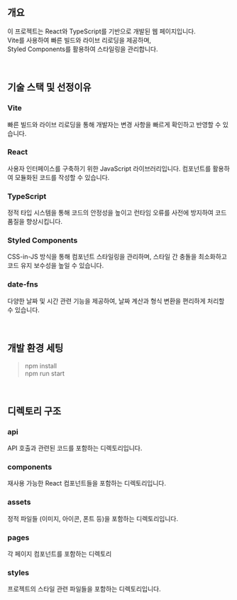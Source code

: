 ## 개요

이 프로젝트는 React와 TypeScript를 기반으로 개발된 웹 페이지입니다.  
Vite를 사용하여 빠른 빌드와 라이브 리로딩을 제공하며,  
Styled Components를 활용하여 스타일링을 관리합니다.

<br/>

## 기술 스택 및 선정이유

### Vite

빠른 빌드와 라이브 리로딩을 통해 개발자는 변경 사항을 빠르게 확인하고 반영할 수 있습니다.

### React

사용자 인터페이스를 구축하기 위한 JavaScript 라이브러리입니다. 컴포넌트를 활용하여 모듈화된 코드를 작성할 수 있습니다.

### TypeScript

정적 타입 시스템을 통해 코드의 안정성을 높이고 런타임 오류를 사전에 방지하여 코드 품질을 향상시킵니다.

### Styled Components

CSS-in-JS 방식을 통해 컴포넌트 스타일링을 관리하며, 스타일 간 충돌을 최소화하고 코드 유지 보수성을 높일 수 있습니다.

### date-fns

다양한 날짜 및 시간 관련 기능을 제공하여, 날짜 계산과 형식 변환을 편리하게 처리할 수 있습니다.

<br/>

## 개발 환경 세팅

> npm install  
> npm run start

<br/>

## 디렉토리 구조

### api

API 호출과 관련된 코드를 포함하는 디렉토리입니다.

### components

재사용 가능한 React 컴포넌트들을 포함하는 디렉토리입니다.

### assets

정적 파일들 (이미지, 아이콘, 폰트 등)을 포함하는 디렉토리입니다.

### pages

각 페이지 컴포넌트를 포함하는 디렉토리

### styles

프로젝트의 스타일 관련 파일들을 포함하는 디렉토리입니다.
